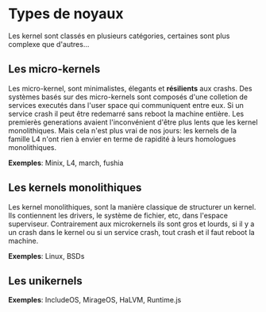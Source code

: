 # Types de noyaux

Les kernel sont classés en plusieurs catégories, certaines sont plus complexe que d'autres...

## Les micro-kernels

Les micro-kernel, sont minimalistes, élegants et **résilients** aux crashs. Des systèmes basés sur des micro-kernels sont composés d'une colletion de services executés dans l'user space qui communiquent entre eux. Si un service crash il peut être redemarré sans reboot la machine entière. Les premierès generations avaient l'inconvénient d'être plus lents que les kernel monolithiques. Mais cela n'est plus vrai de nos jours: les kernels de la famille L4 n'ont rien à envier en terme de rapidité à leurs homologues monolithiques.

**Exemples**: Minix, L4, march, fushia

## Les kernels monolithiques

Les kernel monolithiques, sont la manière classique de structurer un kernel. Ils contiennent les drivers, le système de fichier, etc, dans l'espace superviseur. Contrairement aux microkernels ils sont gros et lourds, si il y a un crash dans le kernel ou si un service crash, tout crash et il faut reboot la machine.


**Exemples**: Linux, BSDs

## Les unikernels

**Exemples**: IncludeOS, MirageOS, HaLVM, Runtime.js

